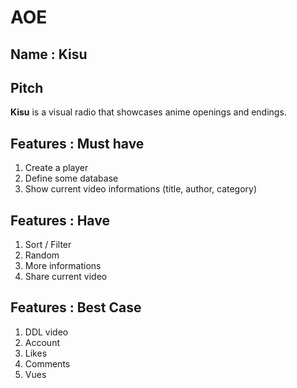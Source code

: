 # AOE

## Name : Kisu

## Pitch

**Kisu** is a visual radio that showcases anime openings and endings.

## Features : Must have

1. Create a player
2. Define some database
3. Show current video informations (title, author, category)

## Features : Have

1. Sort / Filter
2. Random
3. More informations
4. Share current video

## Features : Best Case

1. DDL video
2. Account
3. Likes
4. Comments
5. Vues